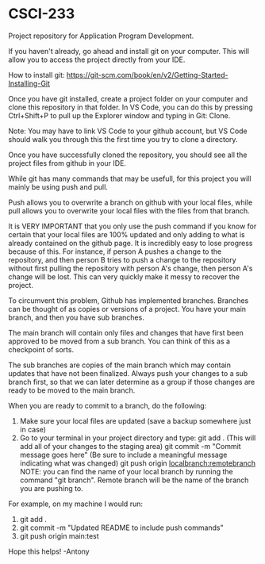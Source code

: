 # CSCI-233
Project repository for Application Program Development. 

If you haven't already, go ahead and install git on your computer. This will allow you to access the project directly from your IDE.

How to install git: https://git-scm.com/book/en/v2/Getting-Started-Installing-Git

Once you have git installed, create a project folder on your computer and clone this repository in that folder. In VS Code, you can do this by pressing Ctrl+Shift+P to pull up the Explorer window and typing in Git: Clone.

Note: You may have to link VS Code to your github account, but VS Code should walk you through this the first time you try to clone a directory.

Once you have successfully cloned the repository, you should see all the project files from github in your IDE.

While git has many commands that may be usefull, for this project you will mainly be using push and pull.

Push allows you to overwrite a branch on github with your local files, while pull allows you to overwrite your local files with the files from that branch.

It is VERY IMPORTANT that you only use the push command if you know for certain that your local files are 100% updated and only adding to what is already contained on the github page. It is incredibly easy to lose progress because of this. For instance, if person A pushes a change to the repository, and then person B tries to push a change to the repository without first pulling the repository with person A's change, then person A's change will be lost. This can very quickly make it messy to recover the project.

To circumvent this problem, Github has implemented branches. Branches can be thought of as copies or versions of a project. You have your main branch, and then you have sub branches. 

The main branch will contain only files and changes that have first been approved to be moved from a sub branch. You can think of this as a checkpoint of sorts. 

The sub branches are copies of the main branch which may contain updates that have not been finalized. Always push your changes to a sub branch first, so that we can later determine as a group if those changes are ready to be moved to the main branch.

When you are ready to commit to a branch, do the following:
1. Make sure your local files are updated (save a backup somewhere just in case)
2. Go to your terminal in your project directory and type:
   git add .                                     (This will add all of your changes to the staging area)
   git commit -m "Commit message goes here"      (Be sure to include a meaningful message indicating what was changed)
   git push origin <localbranch:remotebranch>
NOTE: you can find the name of your local branch by running the command "git branch". Remote branch will be the name of the branch you are pushing to.

For example, on my machine I would run:
1. git add .
2. git commit -m "Updated README to include push commands"
3. git push origin main:test

Hope this helps! -Antony

